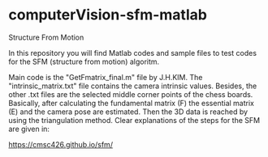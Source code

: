 # computerVision-sfm-matlab
Structure From Motion

In this repository you will find Matlab codes and sample files to test codes for the SFM (structure from motion) algoritm.

Main code is the "GetFmatrix_final.m" file by J.H.KIM. The "intrinsic_matrix.txt" file contains the camera intrinsic values. Besides, the other .txt files are the selected middle corner points of the chess boards. Basically, after calculating the fundamental matrix (F) the essential matrix (E) and the camera pose are estimated. Then the 3D data is reached by using the triangulation method. Clear explanations of the steps for the SFM are given in:

https://cmsc426.github.io/sfm/
